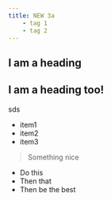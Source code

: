 ```yaml
---
title: NEW 3a
    - tag 1
    - tag 2
---
```



## I am a heading

## I am a heading too!

sds


- item1
- item2
- item3

> Something nice

* Do this
* Then that
* Then be the best
